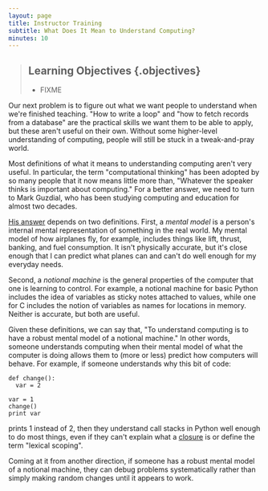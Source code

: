 ```yaml
---
layout: page
title: Instructor Training
subtitle: What Does It Mean to Understand Computing?
minutes: 10
---
```

> ## Learning Objectives {.objectives}
>
> * FIXME

Our next problem is to figure out
what we want people to understand when we're finished teaching.
"How to write a loop" and "how to fetch records from a database"
are the practical skills we want them to be able to apply,
but these aren't useful on their own.
Without some higher-level understanding of computing,
people will still be stuck in a tweak-and-pray world.

Most definitions of what it means to understanding computing aren't very useful.
In particular,
the term "computational thinking" has been adopted by so many people that it now means little more than,
"Whatever the speaker thinks is important about computing."
For a better answer,
we need to turn to Mark Guzdial,
who has been studying computing and education for almost two decades.

[His answer](http://computinged.wordpress.com/2012/05/24/defining-what-does-it-mean-to-understand-computing/)
depends on two definitions.
First,
a *mental model* is a person's internal mental representation of something in the real world.
My mental model of how airplanes fly,
for example,
includes things like lift, thrust, banking, and fuel consumption.
It isn't physically accurate,
but it's close enough that I can predict what planes can and can't do well enough for my everyday needs.

Second,
a *notional machine* is the general properties of the computer that one is learning to control.
For example,
a notional machine for basic Python includes the idea of variables as sticky notes attached to values,
while one for C includes the notion of variables as names for locations in memory.
Neither is accurate,
but both are useful.

Given these definitions,
we can say that,
"To understand computing is to have a robust mental model of a notional machine."
In other words,
someone understands computing when their mental model of what the computer is doing
allows them to (more or less) predict how computers will behave.
For example,
if someone understands why this bit of code:

~~~
def change():
  var = 2

var = 1
change()
print var
~~~

prints 1 instead of 2,
then they understand call stacks in Python well enough to do most things,
even if they can't explain what a [closure](https://en.wikipedia.org/wiki/Closure_%28computer_programming%29) is
or define the term "lexical scoping".

Coming at it from another direction,
if someone has a robust mental model of a notional machine,
they can debug problems systematically rather than simply making random changes until it appears to work.
